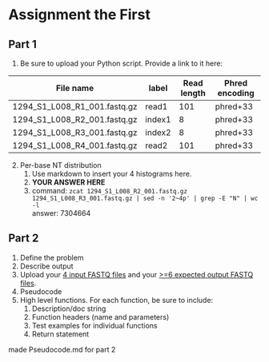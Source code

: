 # Assignment the First

## Part 1
1. Be sure to upload your Python script. Provide a link to it here:

| File name | label | Read length | Phred encoding |
|---|---|---|---|
| 1294_S1_L008_R1_001.fastq.gz | read1 | 101 | phred+33 |
| 1294_S1_L008_R2_001.fastq.gz | index1 | 8 | phred+33 |
| 1294_S1_L008_R3_001.fastq.gz | index2 | 8 | phred+33 |
| 1294_S1_L008_R4_001.fastq.gz | read2 | 101 | phred+33 |

2. Per-base NT distribution
    1. Use markdown to insert your 4 histograms here.
    2. **YOUR ANSWER HERE**
    3. command: ```zcat 1294_S1_L008_R2_001.fastq.gz 1294_S1_L008_R3_001.fastq.gz | sed -n '2~4p' | grep -E "N" | wc -l```  
    answer: 7304664
    
## Part 2
1. Define the problem
2. Describe output
3. Upload your [4 input FASTQ files](../TEST-input_FASTQ) and your [>=6 expected output FASTQ files](../TEST-output_FASTQ).
4. Pseudocode
5. High level functions. For each function, be sure to include:
    1. Description/doc string
    2. Function headers (name and parameters)
    3. Test examples for individual functions
    4. Return statement

made Pseudocode.md for part 2

